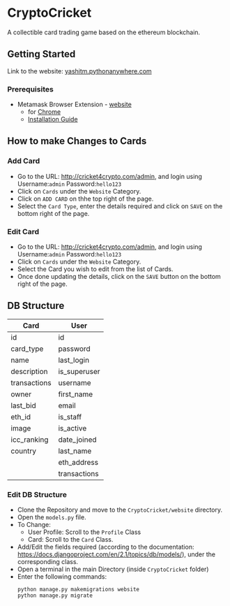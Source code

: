 # CryptoCricket

A collectible card trading game based on the ethereum blockchain.

## Getting Started

Link to the website: [yashitm.pythonanywhere.com](yashitm.pythonanywhere.com)

### Prerequisites

- Metamask Browser Extension \- [website](https://metamask.io/)
  - for [Chrome](https://chrome.google.com/webstore/detail/metamask/nkbihfbeogaeaoehlefnkodbefgpgknn?hl=en)
  - [Installation Guide](https://medium.com/@mail.bahurudeen/setup-a-metamask-ethereum-wallet-and-use-it-to-send-and-receive-ether-4f3b99360e4f)
  
  
## How to make Changes to Cards

### Add Card
* Go to the URL: http://cricket4crypto.com/admin, and login using Username:`admin` Password:`hello123`
* Click on `Cards` under the `Website` Category.
* Click on `ADD CARD` on thhe top right of the page.
* Select the `Card Type`, enter the details required and click on `SAVE` on the bottom right of the page.

### Edit Card
* Go to the URL: http://cricket4crypto.com/admin, and login using Username:`admin` Password:`hello123`
* Click on `Cards` under the `Website` Category.
* Select the Card you wish to edit from the list of Cards.
* Once done updating the details, click on the `SAVE` button on the bottom right of the page.

## DB Structure

|  Card 	| User  	|
|---	|---	|
|  id	|  id 	|
|  card_type 	|  password 	|
|   name	|  last_login 	|
|   description	|  is_superuser 	|
|   transactions	|  username 	|
|   owner	|  first_name 	|
|   last_bid	|  email 	|
|   eth_id	|  is_staff 	|
|   image	|   is_active	|
|   icc_ranking	|   date_joined	|
|   country	|   last_name	|
|   	|  eth_address 	|
|   	|  transactions 	|

### Edit DB Structure

* Clone the Repository and move to the `CryptoCricket/website` directory.
* Open the `models.py` file.
* To Change:
  * User Profile: Scroll to the `Profile` Class
  * Card: Scroll to the `Card` Class.
* Add/Edit the fields required (according to the documentation: https://docs.djangoproject.com/en/2.1/topics/db/models/), under the corresponding class.
* Open a terminal in the main Directory (inside `CryptoCricket` folder)
* Enter the following commands:
  ```
  python manage.py makemigrations website
  python manage.py migrate
  ```
